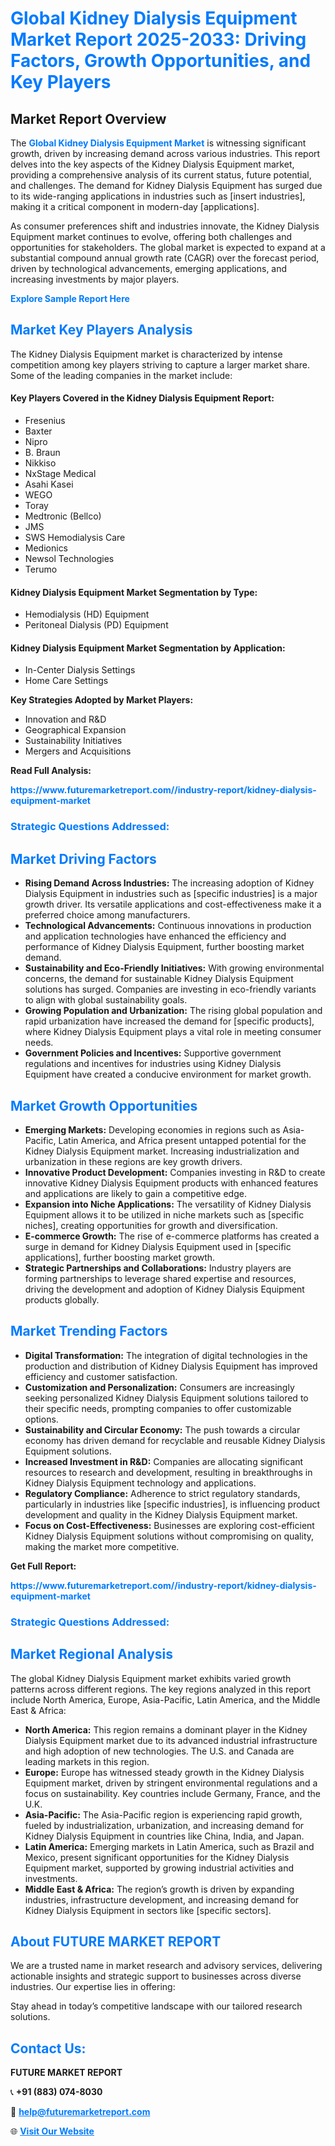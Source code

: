 <h1 style="color: #007BFF;">Global Kidney Dialysis Equipment Market Report 2025-2033: Driving Factors, Growth Opportunities, and Key Players</h1>

<section id="overview">
<h2>Market Report Overview</h2>
<p>The <a href="https://www.futuremarketreport.com//industry-report/kidney-dialysis-equipment-market" style="color: #007BFF; text-decoration: none;"><strong>Global Kidney Dialysis Equipment Market</strong></a> is witnessing significant growth, driven by increasing demand across various industries. This report delves into the key aspects of the Kidney Dialysis Equipment market, providing a comprehensive analysis of its current status, future potential, and challenges. The demand for Kidney Dialysis Equipment has surged due to its wide-ranging applications in industries such as [insert industries], making it a critical component in modern-day [applications].</p>
<p>As consumer preferences shift and industries innovate, the Kidney Dialysis Equipment market continues to evolve, offering both challenges and opportunities for stakeholders. The global market is expected to expand at a substantial compound annual growth rate (CAGR) over the forecast period, driven by technological advancements, emerging applications, and increasing investments by major players.</p>
</section>

<section id="overview">
<p><a href="https://www.futuremarketreport.com//request-sample/reportId=46641" style="color: #007BFF; text-decoration: none;"><strong>Explore Sample Report Here</strong></a></p>
</section>

<section id="key-players">
<h2 style="color: #007BFF;">Market Key Players Analysis</h2>
<p>The Kidney Dialysis Equipment market is characterized by intense competition among key players striving to capture a larger market share. Some of the leading companies in the market include:</p>
<h4>Key Players Covered in the Kidney Dialysis Equipment Report:</h4>
<ul><li>Fresenius</li><li>Baxter</li><li>Nipro</li><li>B. Braun</li><li>Nikkiso</li><li>NxStage Medical</li><li>Asahi Kasei</li><li>WEGO</li><li>Toray</li><li>Medtronic (Bellco)</li><li>JMS</li><li>SWS Hemodialysis Care</li><li>Medionics</li><li>Newsol Technologies</li><li>Terumo</li></ul>
<h4>Kidney Dialysis Equipment Market Segmentation by Type:</h4>
<ul><li>Hemodialysis (HD) Equipment</li><li>Peritoneal Dialysis (PD) Equipment</li></ul>

<h4>Kidney Dialysis Equipment Market Segmentation by Application:</h4>
<ul><li>In-Center Dialysis Settings</li><li>Home Care Settings</li></ul>
<p><strong>Key Strategies Adopted by Market Players:</strong></p>
<ul>
<li>Innovation and R&D</li>
<li>Geographical Expansion</li>
<li>Sustainability Initiatives</li>
<li>Mergers and Acquisitions</li>
</ul>
</section>

<section>
<p><strong>Read Full Analysis: </strong></p><a href="https://www.futuremarketreport.com//industry-report/kidney-dialysis-equipment-market" style="color: #007BFF; text-decoration: none;"><strong>https://www.futuremarketreport.com//industry-report/kidney-dialysis-equipment-market</strong></a>
<h3 style="color: #007BFF;">Strategic Questions Addressed:</h3>
</section>

<section id="driving-factors">
<h2 style="color: #007BFF;">Market Driving Factors</h2>
<ul>
<li><strong>Rising Demand Across Industries:</strong> The increasing adoption of Kidney Dialysis Equipment in industries such as [specific industries] is a major growth driver. Its versatile applications and cost-effectiveness make it a preferred choice among manufacturers.</li>
<li><strong>Technological Advancements:</strong> Continuous innovations in production and application technologies have enhanced the efficiency and performance of Kidney Dialysis Equipment, further boosting market demand.</li>
<li><strong>Sustainability and Eco-Friendly Initiatives:</strong> With growing environmental concerns, the demand for sustainable Kidney Dialysis Equipment solutions has surged. Companies are investing in eco-friendly variants to align with global sustainability goals.</li>
<li><strong>Growing Population and Urbanization:</strong> The rising global population and rapid urbanization have increased the demand for [specific products], where Kidney Dialysis Equipment plays a vital role in meeting consumer needs.</li>
<li><strong>Government Policies and Incentives:</strong> Supportive government regulations and incentives for industries using Kidney Dialysis Equipment have created a conducive environment for market growth.</li>
</ul>
</section>

<section id="growth-opportunities">
<h2 style="color: #007BFF;">Market Growth Opportunities</h2>
<ul>
<li><strong>Emerging Markets:</strong> Developing economies in regions such as Asia-Pacific, Latin America, and Africa present untapped potential for the Kidney Dialysis Equipment market. Increasing industrialization and urbanization in these regions are key growth drivers.</li>
<li><strong>Innovative Product Development:</strong> Companies investing in R&D to create innovative Kidney Dialysis Equipment products with enhanced features and applications are likely to gain a competitive edge.</li>
<li><strong>Expansion into Niche Applications:</strong> The versatility of Kidney Dialysis Equipment allows it to be utilized in niche markets such as [specific niches], creating opportunities for growth and diversification.</li>
<li><strong>E-commerce Growth:</strong> The rise of e-commerce platforms has created a surge in demand for Kidney Dialysis Equipment used in [specific applications], further boosting market growth.</li>
<li><strong>Strategic Partnerships and Collaborations:</strong> Industry players are forming partnerships to leverage shared expertise and resources, driving the development and adoption of Kidney Dialysis Equipment products globally.</li>
</ul>
</section>

<section id="trending-factors">
<h2 style="color: #007BFF;">Market Trending Factors</h2>
<ul>
<li><strong>Digital Transformation:</strong> The integration of digital technologies in the production and distribution of Kidney Dialysis Equipment has improved efficiency and customer satisfaction.</li>
<li><strong>Customization and Personalization:</strong> Consumers are increasingly seeking personalized Kidney Dialysis Equipment solutions tailored to their specific needs, prompting companies to offer customizable options.</li>
<li><strong>Sustainability and Circular Economy:</strong> The push towards a circular economy has driven demand for recyclable and reusable Kidney Dialysis Equipment solutions.</li>
<li><strong>Increased Investment in R&D:</strong> Companies are allocating significant resources to research and development, resulting in breakthroughs in Kidney Dialysis Equipment technology and applications.</li>
<li><strong>Regulatory Compliance:</strong> Adherence to strict regulatory standards, particularly in industries like [specific industries], is influencing product development and quality in the Kidney Dialysis Equipment market.</li>
<li><strong>Focus on Cost-Effectiveness:</strong> Businesses are exploring cost-efficient Kidney Dialysis Equipment solutions without compromising on quality, making the market more competitive.</li>
</ul>
</section>

<section>
<p><strong>Get Full Report: </strong></p><a href="https://www.futuremarketreport.com//industry-report/kidney-dialysis-equipment-market" style="color: #007BFF; text-decoration: none;"><strong>https://www.futuremarketreport.com//industry-report/kidney-dialysis-equipment-market</strong></a>
<h3 style="color: #007BFF;">Strategic Questions Addressed:</h3>
</section>


<section id="regional-analysis">
<h2 style="color: #007BFF;">Market Regional Analysis</h2>
<p>The global Kidney Dialysis Equipment market exhibits varied growth patterns across different regions. The key regions analyzed in this report include North America, Europe, Asia-Pacific, Latin America, and the Middle East & Africa:</p>
<ul>
<li><strong>North America:</strong> This region remains a dominant player in the Kidney Dialysis Equipment market due to its advanced industrial infrastructure and high adoption of new technologies. The U.S. and Canada are leading markets in this region.</li>
<li><strong>Europe:</strong> Europe has witnessed steady growth in the Kidney Dialysis Equipment market, driven by stringent environmental regulations and a focus on sustainability. Key countries include Germany, France, and the U.K.</li>
<li><strong>Asia-Pacific:</strong> The Asia-Pacific region is experiencing rapid growth, fueled by industrialization, urbanization, and increasing demand for Kidney Dialysis Equipment in countries like China, India, and Japan.</li>
<li><strong>Latin America:</strong> Emerging markets in Latin America, such as Brazil and Mexico, present significant opportunities for the Kidney Dialysis Equipment market, supported by growing industrial activities and investments.</li>
<li><strong>Middle East & Africa:</strong> The region’s growth is driven by expanding industries, infrastructure development, and increasing demand for Kidney Dialysis Equipment in sectors like [specific sectors].</li>
</ul>
</section>

<footer>
<h2 style="color: #007BFF;">About FUTURE MARKET REPORT</h2>
<p>We are a trusted name in market research and advisory services, delivering actionable insights and strategic support to businesses across diverse industries. Our expertise lies in offering:</p>

<p>Stay ahead in today’s competitive landscape with our tailored research solutions.</p>

<h2 style="color: #007BFF;">Contact Us:</h2>
<p><strong>FUTURE MARKET REPORT</strong></p>
<p>📞 <strong>+91 (883) 074-8030</strong></p>
<p>📧 <strong><a href="mailto:help@futuremarketreport.com" style="color: #007BFF;">help@futuremarketreport.com</a></strong></p>
<p>🌐 <strong><a href="https://www.futuremarketreport.com/" style="color: #007BFF;">Visit Our Website</a></strong></p>
</footer>